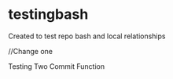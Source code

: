 # testingbash
Created to test repo bash and local relationships

//Change one

Testing Two
Commit Function
